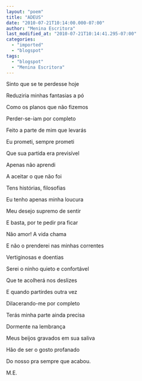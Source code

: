 ```yaml
---
layout: "poem"
title: "ADEUS"
date: "2010-07-21T10:14:00.000-07:00"
author: "Menina Escritora"
last_modified_at: "2010-07-21T10:14:41.295-07:00"
categories:
  - "imported"
  - "blogspot"
tags:
  - "blogspot"
  - "Menina Escritora"
---
```


Sinto que se te perdesse hoje

Reduziria minhas fantasias a pó

Como os planos que não fizemos

Perder-se-iam por completo

Feito a parte de mim que levarás

Eu prometi, sempre prometi

Que sua partida era previsível

Apenas não aprendi

A aceitar o que não foi

Tens histórias, filosofias

Eu tenho apenas minha loucura

Meu desejo supremo de sentir

E basta, por te pedir pra ficar

Não amor! A vida chama

E não o prenderei nas minhas correntes

Vertiginosas e doentias

Serei o ninho quieto e confortável

Que te acolherá nos deslizes

E quando partirdes outra vez

Dilacerando-me por completo

Terás minha parte ainda precisa

Dormente na lembrança

Meus beijos gravados em sua saliva

Hão de ser o gosto profanado

Do nosso pra sempre que acabou.

M.E.